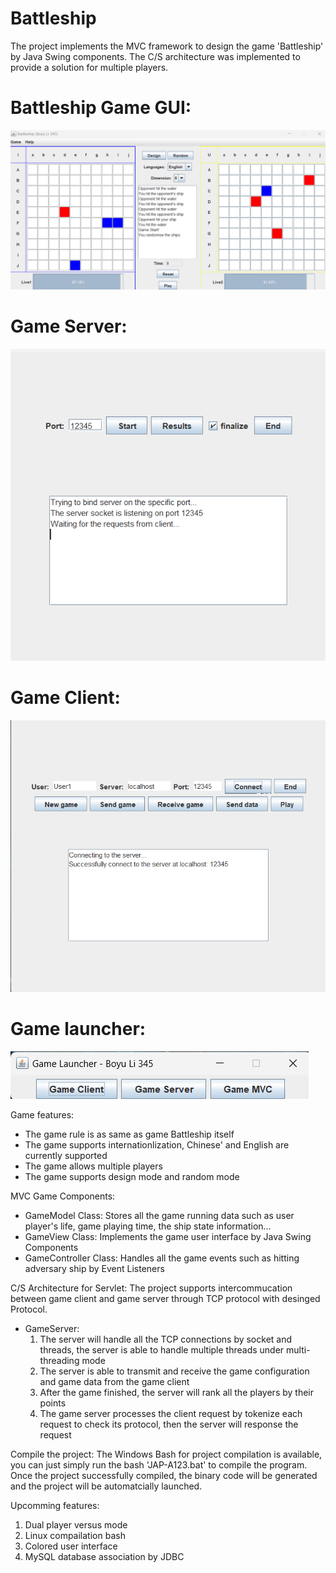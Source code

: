 # Battleship
The project implements the MVC framework to design the game 'Battleship' by Java Swing components. The C/S architecture was implemented to provide a solution for multiple players.

# Battleship Game GUI:
![image](https://github.com/Boyu422/Battleship/blob/main/image/README/game.png)

# Game Server:
![image](https://github.com/Boyu422/Battleship/blob/main/image/README/server.png)

# Game Client:
![image](https://github.com/Boyu422/Battleship/blob/main/image/README/client.png)

# Game launcher:
![image](https://github.com/Boyu422/Battleship/blob/main/image/README/luncher.png)

Game features:
- The game rule is as same as game Battleship itself
- The game supports internationlization, Chinese' and English are currently supported
- The game allows multiple players
- The game supports design mode and random mode

MVC Game Components:
- GameModel Class: Stores all the game running data such as user player's life, game playing time, the ship state information...
- GameView Class: Implements the game user interface by Java Swing Components
- GameController Class: Handles all the game events such as hitting adversary ship by Event Listeners

C/S Architecture for Servlet:
The project supports intercommucation between game client and game server through TCP protocol with desinged Protocol.
- GameServer:
  1. The server will handle all the TCP connections by socket and threads, the server is able to handle multiple threads under multi-threading mode
  2. The server is able to transmit and receive the game configuration and game data from the game client
  3. After the game finished, the server will rank all the players by their points
  4. The game server processes the client request by tokenize each request to check its protocol, then the server
     will response the request

Compile the project:
The Windows Bash for project compilation is available, you can just simply run the bash 'JAP-A123.bat' to compile the program. Once the 
project successfully compiled, the binary code will be generated and the project will be automatcially launched.

Upcomming features:
1. Dual player versus mode
2. Linux compailation bash
3. Colored user interface
4. MySQL database association by JDBC
